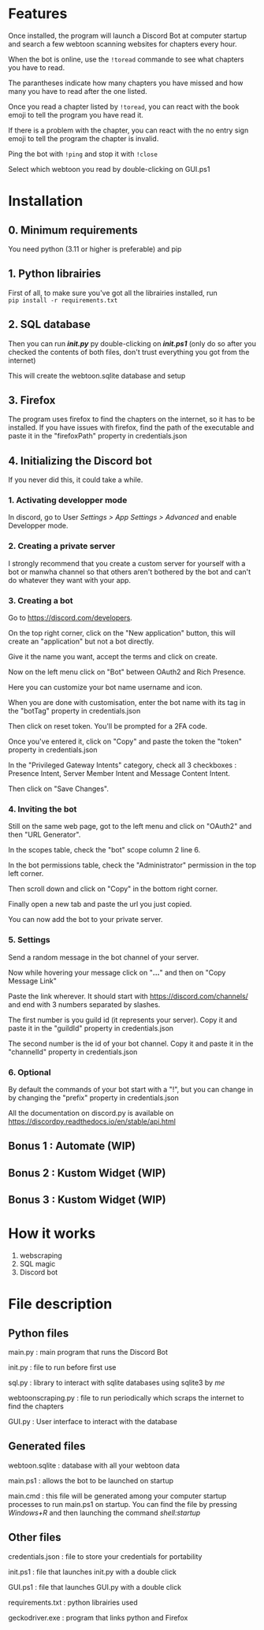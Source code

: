 # Features

Once installed, the program will launch a Discord Bot at computer startup and search a few webtoon scanning websites for chapters every hour.

When the bot is online, use the `!toread` commande to see what chapters you have to read.  

The parantheses indicate how many chapters you have missed and how many you have to read after the one listed.  

Once you read a chapter listed by `!toread`, you can react with the book emoji to tell the program you have read it.  

If there is a problem with the chapter, you can react with the no entry sign emoji to tell the program the chapter is invalid.  

Ping the bot with `!ping` and stop it with `!close`  

Select which webtoon you read by double-clicking on GUI.ps1  

# Installation

## 0. Minimum requirements
You need python (3.11 or higher is preferable) and pip
## 1. Python librairies
First of all, to make sure you've got all the librairies installed, run  
 `pip install -r requirements.txt`

## 2. SQL database
Then you can run ***init.py*** py double-clicking on ***init.ps1*** (only do so after you checked the contents of both files, don't trust everything you got from the internet)

This will create the webtoon.sqlite database and setup

## 3. Firefox
The program uses firefox to find the chapters on the internet, so it has to be installed. If you have issues with firefox, find the path of the executable and paste it in the "firefoxPath" property in credentials.json

## 4. Initializing the Discord bot
If you never did this, it could take a while.  
### 1. Activating developper mode  
In discord, go to User *Settings > App Settings > Advanced* and enable Developper mode.

### 2. Creating a private server
I strongly recommend that you create a custom server for yourself with a bot or manwha channel so that others aren't bothered by the bot and can't do whatever they want with your app.
### 3. Creating a bot  
Go to https://discord.com/developers.  

On the top right corner, click on the "New application" button, this will create an "application" but not a bot directly.  

Give it the name you want, accept the terms and click on create.  

Now on the left menu click on "Bot" between OAuth2 and Rich Presence.  

Here you can customize your bot name username and icon.  

When you are done with customisation, enter the bot name with its tag in the "botTag" property in credentials.json  

Then click on reset token. You'll be prompted for a 2FA code.   

Once you've entered it, click on "Copy" and paste the token the "token" property in credentials.json  

In the "Privileged Gateway Intents" category, check all 3 checkboxes : Presence Intent, Server Member Intent and Message Content Intent.  

Then click on "Save Changes".  

### 4. Inviting the bot  

Still on the same web page, got to the left menu and click on "OAuth2" and then "URL Generator".  

In the scopes table, check the "bot" scope column 2 line 6.  

In the bot permissions table, check the "Administrator" permission in the top left corner.  

Then scroll down and click on "Copy" in the bottom right corner.  

Finally open a new tab and paste the url you just copied.  

You can now add the bot to your private server.  

### 5. Settings

Send a random message in the bot channel of your server.  

Now while hovering your message click on "**...**" and then on "Copy Message Link"  

Paste the link wherever. It should start with https://discord.com/channels/ and end with 3 numbers separated by slashes.  

The first number is you guild id (it represents your server). Copy it and paste it in the "guildId" property in credentials.json  

The second number is the id of your bot channel. Copy it and paste it in the "channelId" property in credentials.json  

### 6. Optional
  
By default the commands of your bot start with a "!", but you can change in by changing the "prefix" property in credentials.json

All the documentation on discord.py is available on https://discordpy.readthedocs.io/en/stable/api.html  

## Bonus 1 : Automate (WIP)
## Bonus 2 : Kustom Widget (WIP)

## Bonus 3 : Kustom Widget (WIP)

# How it works
1. webscraping
2. SQL magic
3. Discord bot
# File description
## Python files
main.py : main program that runs the Discord Bot  

init.py : file to run before first use  

sql.py : library to interact with sqlite databases using sqlite3 by *me*  

webtoonscraping.py : file to run periodically which scraps the internet to find the chapters  

GUI.py : User interface to interact with the database


## Generated files  
webtoon.sqlite : database with all your webtoon data  

main.ps1 : allows the bot to be launched on startup  

main.cmd : this file will be generated among your computer startup processes to run main.ps1 on startup. You can find the file by pressing *Windows+R* and then launching the command *shell:startup*  

## Other files
credentials.json : file to store your credentials for portability  

init.ps1 : file that launches init.py with a double click  

GUI.ps1 : file that launches GUI.py with a double click  

requirements.txt : python librairies used  

geckodriver.exe : program that links python and Firefox  

